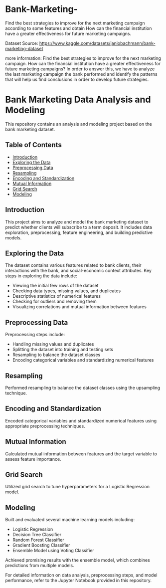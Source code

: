 # Bank-Marketing-
Find the best strategies to improve for the next marketing campaign according to some features and obtain How can the financial institution have a greater effectiveness for future marketing campaigns.

Dataset Source: https://www.kaggle.com/datasets/janiobachmann/bank-marketing-dataset

more information:
Find the best strategies to improve for the next marketing campaign. How can the financial institution have a greater effectiveness for future marketing campaigns? In order to answer this, we have to analyze the last marketing campaign the bank performed and identify the patterns that will help us find conclusions in order to develop future strategies.

# Bank Marketing Data Analysis and Modeling

This repository contains an analysis and modeling project based on the bank marketing dataset.

## Table of Contents

- [Introduction](#introduction)
- [Exploring the Data](#exploring-the-data)
- [Preprocessing Data](#preprocessing-data)
- [Resampling](#resampling)
- [Encoding and Standardization](#encoding-and-standardization)
- [Mutual Information](#mutual-information)
- [Grid Search](#grid-search)
- [Modeling](#modeling)

## Introduction

This project aims to analyze and model the bank marketing dataset to predict whether clients will subscribe to a term deposit. It includes data exploration, preprocessing, feature engineering, and building predictive models.

## Exploring the Data

The dataset contains various features related to bank clients, their interactions with the bank, and social-economic context attributes. Key steps in exploring the data include:

- Viewing the initial few rows of the dataset
- Checking data types, missing values, and duplicates
- Descriptive statistics of numerical features
- Checking for outliers and removing them
- Visualizing correlations and mutual information between features

## Preprocessing Data

Preprocessing steps include:

- Handling missing values and duplicates
- Splitting the dataset into training and testing sets
- Resampling to balance the dataset classes
- Encoding categorical variables and standardizing numerical features

## Resampling

Performed resampling to balance the dataset classes using the upsampling technique.

## Encoding and Standardization

Encoded categorical variables and standardized numerical features using appropriate preprocessing techniques.

## Mutual Information

Calculated mutual information between features and the target variable to assess feature importance.

## Grid Search

Utilized grid search to tune hyperparameters for a Logistic Regression model.

## Modeling

Built and evaluated several machine learning models including:

- Logistic Regression
- Decision Tree Classifier
- Random Forest Classifier
- Gradient Boosting Classifier
- Ensemble Model using Voting Classifier

Achieved promising results with the ensemble model, which combines predictions from multiple models.

For detailed information on data analysis, preprocessing steps, and model performance, refer to the Jupyter Notebook provided in this repository.

